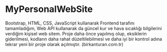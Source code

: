 # MyPersonalWebSite
Bootstrap, HTML, CSS, JavaScript kullanarak Frontend tarafını tamamladığım, Web API kullanarak da güncel kur ve hava sıcaklığı bilgilerini verdiğim kişisel web sitem. Proje daha önce yapılmış olup, eksiklerin giderilmesi, kodların daha rahat düzeltilebilmesi ve daha iyi bir kontrol adına tekrar yeni bir proje olarak açılmıştır. (birkanturan.com.tr)
